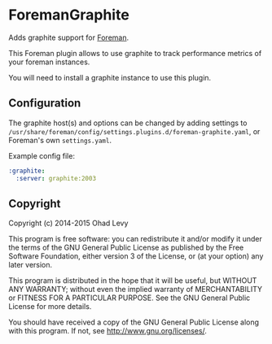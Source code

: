 # ForemanGraphite

Adds graphite support for [Foreman](http://theforeman.org).

This Foreman plugin allows to use graphite to track performance metrics of your foreman instances.

You will need to install a graphite instance to use this plugin.

## Configuration

The graphite host(s) and options can be changed by adding settings to `/usr/share/foreman/config/settings.plugins.d/foreman-graphite.yaml`, or Foreman's own `settings.yaml`.

Example config file:

```yaml
:graphite:
  :server: graphite:2003
```

## Copyright
   
Copyright (c) 2014-2015 Ohad Levy
   
This program is free software: you can redistribute it and/or modify
it under the terms of the GNU General Public License as published by
the Free Software Foundation, either version 3 of the License, or
(at your option) any later version.
   
This program is distributed in the hope that it will be useful,
but WITHOUT ANY WARRANTY; without even the implied warranty of
MERCHANTABILITY or FITNESS FOR A PARTICULAR PURPOSE.  See the
GNU General Public License for more details.
   
You should have received a copy of the GNU General Public License
along with this program.  If not, see <http://www.gnu.org/licenses/>.
